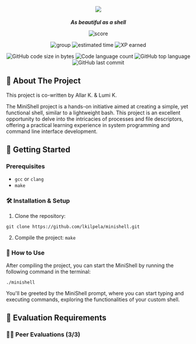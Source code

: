 <h1 align="center">
	<img src="https://github.com/lkilpela/42-project-badges/blob/main/badges/minishelle.png" />

</h1>

<p align="center">
	<b><i>As beautiful as a shell</i></b><br>
</p>

<p align="center">
    <img alt="score" src="https://img.shields.io/badge/score-101%2F100-brightgreen" />
<p align="center">
    <img alt="group" src="https://img.shields.io/badge/group-yellow" />
    <img alt="estimated time" src="https://img.shields.io/badge/estimation-210hours-blue" />
    <img alt="XP earned" src="https://img.shields.io/badge/XP-2814-orange" />
<p align="center">
	<img alt="GitHub code size in bytes" src="https://img.shields.io/github/languages/code-size/lkilpela/minishell?color=lightblue" />
	<img alt="Code language count" src="https://img.shields.io/github/languages/count/lkilpela/minishell?color=yellow" />
	<img alt="GitHub top language" src="https://img.shields.io/github/languages/top/lkilpela/minishell?color=blue" />
	<img alt="GitHub last commit" src="https://img.shields.io/github/last-commit/lkilpela/minishell?color=green" />
</p>

## 🐚 About The Project

This project is co-written by Allar K. & Lumi K.

The MiniShell project is a hands-on initiative aimed at creating a simple, yet functional shell, similar to a lightweight bash. This project is an excellent opportunity to delve into the intricacies of processes and file descriptors, offering a practical learning experience in system programming and command line interface development.

## 🏁 Getting Started
### Prerequisites
- `gcc` or `clang`
- `make`

### 🛠️ Installation & Setup

1. Clone the repository: 
```
git clone https://github.com/lkilpela/minishell.git
```

2. Compile the project: `make`

### 🚀 How to Use

After compiling the project, you can start the MiniShell by running the following command in the terminal:

`./minishell`

You'll be greeted by the MiniShell prompt, where you can start typing and executing commands, exploring the functionalities of your custom shell.

## 📝 Evaluation Requirements


### 🧑‍💻 Peer Evaluations (3/3)